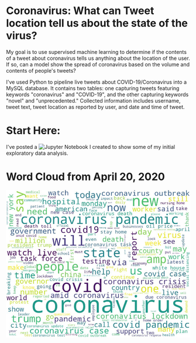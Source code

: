 # Coronavirus: What can Tweet location tell us about the state of the virus?
My goal is to use supervised machine learning to determine if the contents of a tweet about coronavirus tells us anything about the location of the user. If so, can a model show the spread of coronavirus based on the volume and contents of people's tweets?

I've used Python to pipeline live tweets about COVID-19/Coronavirus into a MySQL database. It contains two tables: one capturing tweets featuring keywords "coronavirus" and "COVID-19", and the other capturing keywords "novel" and "unprecedented." Collected information includes username, tweet text, tweet location as reported by user, and date and time of tweet.

# Start Here: 
I've posted a ![Jupyter Notebook](https://github.com/LBBL96/Coronavirus-on-Twitter/blob/master/Code/Jupyter%20Notebooks/EDA%20for%20UK%20vs%20USA.ipynb) I created to show some of my initial exploratory data analysis. 

# Word Cloud from April 20, 2020
![wordcloud of USA](images/tweets420.jpg)
